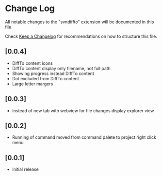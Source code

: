 # Change Log

All notable changes to the "svndiffto" extension will be documented in this file.

Check [Keep a Changelog](http://keepachangelog.com/) for recommendations on how to structure this file.

## [0.0.4]

- DiffTo content icons
- DiffTo content display only filename, not full path
- Showing progress instead DiffTo content
- Dot excluded from DiffTo content
- Large letter margers

## [0.0.3]

- Instead of new tab with webview for file changes display explorer view

## [0.0.2]

- Running of command moved from command palete to project right click menu

## [0.0.1]

- Initial release